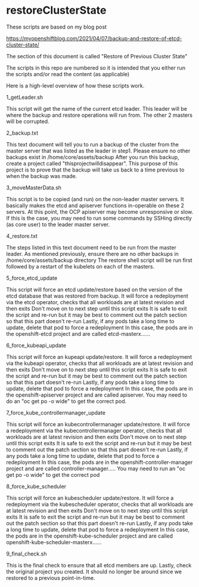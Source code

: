 # restoreClusterState

These scripts are based on my blog post

https://myopenshiftblog.com/2021/04/07/backup-and-restore-of-etcd-cluster-state/

The section of this document is called "Restore of Previous Cluster State"

The scripts in this repo are numbered so it is intended that you either run the scripts and/or read the content (as applicable)

Here is a high-level overview of how these scripts work.

1_getLeader.sh

  This script will get the name of the current etcd leader.  This leader will be where the backup and restore operations will run from.  The other 2 masters will be corrupted.

2_backup.txt

  This text document will tell you to run a backup of the cluster from the master server that was listed as the leader in step1.  Please ensure no other backups exist in /home/core/assets/backup
  After you run this backup, create a project called "thisprojectwilldisappear".  This purpose of this project is to prove that the backup will take us back to a time previous to when the backup was made.
  
3_moveMasterData.sh

  This script is to be copied (and run) on the non-leader master servers.  It basically makes the etcd and apiserver functions in-operable on these 2 servers.
  At this point, the OCP apiserver may become unresponsive or slow.  If this is the case, you may need to run some commands by SSHing directly (as core user) to the leader master server.
  
4_restore.txt

  The steps listed in this text document need to be run from the master leader.  As mentioned previously, ensure there are no other backups in /home/core/assets/backup directory
  The restore shell script will be run first followed by a restart of the kubelets on each of the masters.

5_force_etcd_update

  This script will force an etcd update/restore based on the version of the etcd database that was restored from backup.
  It will force a redeployment via the etcd operator, checks that all workloads are at latest revision and then exits
  Don't move on to next step until this script exits
  It is safe to exit the script and re-run but it may be best to comment out the patch section so that this part doesn't re-run
  Lastly, if any pods take a long time to update, delete that pod to force a redeployment
  In this case, the pods are in the openshift-etcd project and are called etcd-masterx......
  
6_force_kubeapi_update

  This script will force an kupeapi update/restore.
  It will force a redeployment via the kubeapi operator, checks that all workloads are at latest revision and then exits
  Don't move on to next step until this script exits
  It is safe to exit the script and re-run but it may be best to comment out the patch section so that this part doesn't re-run
  Lastly, if any pods take a long time to update, delete that pod to force a redeployment
  In this case, the pods are in the openshift-apiserver project and are called apiserver.  You may need to do an "oc get po -o wide" to get the correct pod.

7_force_kube_controllermanager_update

  This script will force an kubecontrollermanager update/restore.
  It will force a redeployment via the kubecontrollermanager operator, checks that all workloads are at latest revision and then exits
  Don't move on to next step until this script exits
  It is safe to exit the script and re-run but it may be best to comment out the patch section so that this part doesn't re-run
  Lastly, if any pods take a long time to update, delete that pod to force a redeployment
  In this case, the pods are in the openshift-controller-manager project and are called controller-manager.....  You may need to run an "oc get po -o wide" to     get the correct pod 


8_force_kube_scheduler

  This script will force an kubescheduler update/restore.
  It will force a redeployment via the kubescheduler operator, checks that all workloads are at latest revision and then exits
  Don't move on to next step until this script exits
  It is safe to exit the script and re-run but it may be best to comment out the patch section so that this part doesn't re-run
  Lastly, if any pods take a long time to update, delete that pod to force a redeployment
  In this case, the pods are in the openshift-kube-scheduler project and are called openshift-kube-scheduler-masterx......  

9_final_check.sh

  This is the final check to ensure that all etcd members are up.  Lastly, check the original project you created.  It should no longer be around since we      restored to a previous point-in-time.
  
